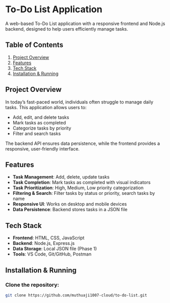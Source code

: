 # To-Do List Application

A web-based To-Do List application with a responsive frontend and Node.js backend, designed to help users efficiently manage tasks.


## Table of Contents
1. [Project Overview](#project-overview)
2. [Features](#features)
3. [Tech Stack](#tech-stack)
4. [Installation & Running](#installation--running)


## Project Overview
In today’s fast-paced world, individuals often struggle to manage daily tasks. This application allows users to:

- Add, edit, and delete tasks
- Mark tasks as completed
- Categorize tasks by priority
- Filter and search tasks

The backend API ensures data persistence, while the frontend provides a responsive, user-friendly interface.


## Features
- **Task Management**: Add, delete, update tasks  
- **Task Completion**: Mark tasks as completed with visual indicators  
- **Task Prioritization**: High, Medium, Low priority categorization  
- **Filtering & Search**: Filter tasks by status or priority, search tasks by name  
- **Responsive UI**: Works on desktop and mobile devices  
- **Data Persistence**: Backend stores tasks in a JSON file 


## Tech Stack
- **Frontend**: HTML, CSS, JavaScript  
- **Backend**: Node.js, Express.js  
- **Data Storage**: Local JSON file (Phase 1)
- **Tools**: VS Code, Git/GitHub, Postman  


## Installation & Running

### Clone the repository:
```bash
git clone https://github.com/muthuaji1007-cloud/to-do-list.git
